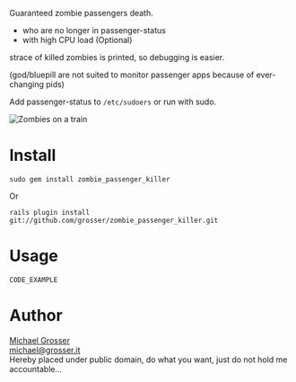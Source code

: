 Guaranteed zombie passengers death.

 - who are no longer in passenger-status
 - with high CPU load (Optional)

strace of killed zombies is printed, so debugging is easier.

(god/bluepill are not suited to monitor passenger apps because of ever-changing pids)

Add passenger-status to `/etc/sudoers` or run with sudo.

![Zombies on a train](http://www.motifake.com/image/demotivational-poster/1002/zombies-on-a-train-zombies-oh-shi-demotivational-poster-1265174018.jpg)

Install
=======
    sudo gem install zombie_passenger_killer
Or

    rails plugin install git://github.com/grosser/zombie_passenger_killer.git


Usage
=====
    CODE_EXAMPLE

Author
======
[Michael Grosser](http://grosser.it)<br/>
michael@grosser.it<br/>
Hereby placed under public domain, do what you want, just do not hold me accountable...
